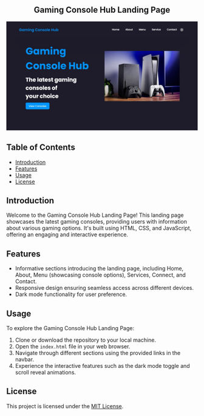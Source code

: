 <h2 align="center">
  Gaming Console Hub Landing Page
</h2>

<div align="center">
  <img alt="Gaming Console Hub Demo" src="./bg.png" />
</div>

## Table of Contents

- [Introduction](#introduction)
- [Features](#features)
- [Usage](#usage)
- [License](#license)

## Introduction

Welcome to the Gaming Console Hub Landing Page! This landing page showcases the latest gaming consoles, providing users with information about various gaming options. It's built using HTML, CSS, and JavaScript, offering an engaging and interactive experience.

## Features

- Informative sections introducing the landing page, including Home, About, Menu (showcasing console options), Services, Connect, and Contact.
- Responsive design ensuring seamless access across different devices.
- Dark mode functionality for user preference.

## Usage

To explore the Gaming Console Hub Landing Page:

1. Clone or download the repository to your local machine.
2. Open the `index.html` file in your web browser.
3. Navigate through different sections using the provided links in the navbar.
4. Experience the interactive features such as the dark mode toggle and scroll reveal animations.

## License

This project is licensed under the [MIT License](LICENSE).

